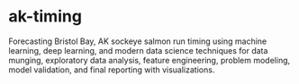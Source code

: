 # ak-timing
Forecasting Bristol Bay, AK sockeye salmon run timing using machine learning, deep learning, and modern data science techniques for data munging, exploratory data analysis, feature engineering, problem modeling, model validation, and final reporting with visualizations.
